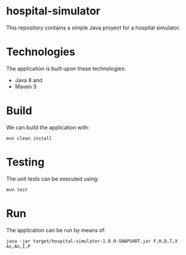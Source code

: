 # hospital-simulator

This repository contains a simple Java proyect for a hospital simulator.

Technologies
===

The application is built upon these technologies:

- Java 8 and
- Maven 3

Build
===

We can build the application with:

```
mvn clean install
```
Testing
===

The unit tests can be executed using:

```
mvn test
```

Run
===

The application can be run by means of:

```
java -jar target/hospital-simulator-1.0.0-SNAPSHOT.jar F,H,D,T,X As,An,I,P
```
